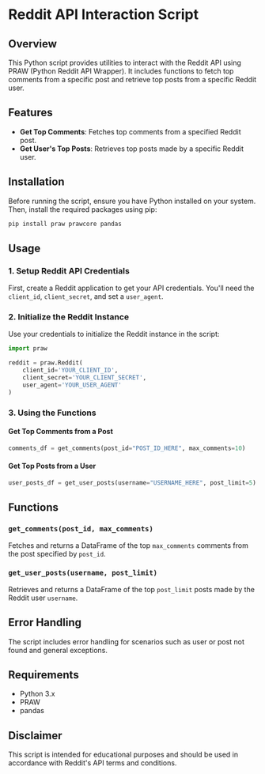 
# Reddit API Interaction Script

## Overview
This Python script provides utilities to interact with the Reddit API using PRAW (Python Reddit API Wrapper). It includes functions to fetch top comments from a specific post and retrieve top posts from a specific Reddit user.

## Features
- **Get Top Comments**: Fetches top comments from a specified Reddit post.
- **Get User's Top Posts**: Retrieves top posts made by a specific Reddit user.

## Installation

Before running the script, ensure you have Python installed on your system. Then, install the required packages using pip:

```bash
pip install praw prawcore pandas
```

## Usage

### 1. Setup Reddit API Credentials
First, create a Reddit application to get your API credentials. You'll need the `client_id`, `client_secret`, and set a `user_agent`.

### 2. Initialize the Reddit Instance
Use your credentials to initialize the Reddit instance in the script:

```python
import praw

reddit = praw.Reddit(
    client_id='YOUR_CLIENT_ID',
    client_secret='YOUR_CLIENT_SECRET',
    user_agent='YOUR_USER_AGENT'
)
```

### 3. Using the Functions

#### Get Top Comments from a Post

```python
comments_df = get_comments(post_id="POST_ID_HERE", max_comments=10)
```

#### Get Top Posts from a User

```python
user_posts_df = get_user_posts(username="USERNAME_HERE", post_limit=5)
```

## Functions

### `get_comments(post_id, max_comments)`
Fetches and returns a DataFrame of the top `max_comments` comments from the post specified by `post_id`.

### `get_user_posts(username, post_limit)`
Retrieves and returns a DataFrame of the top `post_limit` posts made by the Reddit user `username`.

## Error Handling
The script includes error handling for scenarios such as user or post not found and general exceptions.

## Requirements
- Python 3.x
- PRAW
- pandas

## Disclaimer
This script is intended for educational purposes and should be used in accordance with Reddit's API terms and conditions.
